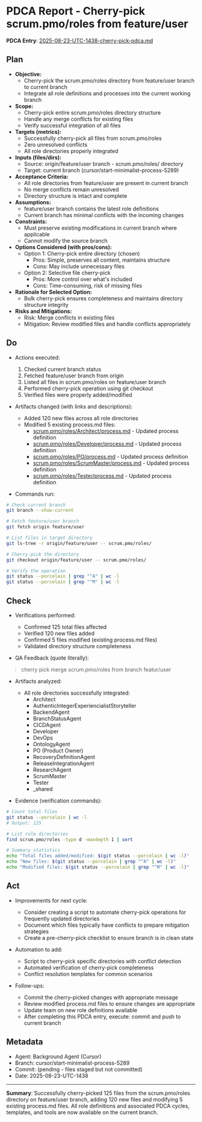 # PDCA Report - Cherry-pick scrum.pmo/roles from feature/user

**PDCA Entry**: [2025-08-23-UTC-1438-cherry-pick-pdca.md](https://github.com/Cerulean-Circle-GmbH/Web4Articles/blob/cursor/start-minimalist-process-5289/temp/2025-08-23-UTC-1438-cherry-pick-pdca.md)

## Plan
- **Objective:** 
  - Cherry-pick the scrum.pmo/roles directory from feature/user branch to current branch
  - Integrate all role definitions and processes into the current working branch
- **Scope:** 
  - Cherry-pick entire scrum.pmo/roles directory structure
  - Handle any merge conflicts for existing files
  - Verify successful integration of all files
- **Targets (metrics):** 
  - Successfully cherry-pick all files from scrum.pmo/roles
  - Zero unresolved conflicts
  - All role directories properly integrated
- **Inputs (files/dirs):** 
  - Source: origin/feature/user branch - scrum.pmo/roles/ directory
  - Target: current branch (cursor/start-minimalist-process-5289)
- **Acceptance Criteria:**
  - All role directories from feature/user are present in current branch
  - No merge conflicts remain unresolved
  - Directory structure is intact and complete
- **Assumptions:**
  - feature/user branch contains the latest role definitions
  - Current branch has minimal conflicts with the incoming changes
- **Constraints:**
  - Must preserve existing modifications in current branch where applicable
  - Cannot modify the source branch
- **Options Considered (with pros/cons):**
  - Option 1: Cherry-pick entire directory (chosen)
    - Pros: Simple, preserves all content, maintains structure
    - Cons: May include unnecessary files
  - Option 2: Selective file cherry-pick
    - Pros: More control over what's included
    - Cons: Time-consuming, risk of missing files
- **Rationale for Selected Option:**
  - Bulk cherry-pick ensures completeness and maintains directory structure integrity
- **Risks and Mitigations:**
  - Risk: Merge conflicts in existing files
  - Mitigation: Review modified files and handle conflicts appropriately

## Do
- Actions executed:
  1. Checked current branch status
  2. Fetched feature/user branch from origin
  3. Listed all files in scrum.pmo/roles on feature/user branch
  4. Performed cherry-pick operation using git checkout
  5. Verified files were properly added/modified
  
- Artifacts changed (with links and descriptions):
  - Added 120 new files across all role directories
  - Modified 5 existing process.md files:
    - [scrum.pmo/roles/Architect/process.md](../scrum.pmo/roles/Architect/process.md) - Updated process definition
    - [scrum.pmo/roles/Developer/process.md](../scrum.pmo/roles/Developer/process.md) - Updated process definition
    - [scrum.pmo/roles/PO/process.md](../scrum.pmo/roles/PO/process.md) - Updated process definition
    - [scrum.pmo/roles/ScrumMaster/process.md](../scrum.pmo/roles/ScrumMaster/process.md) - Updated process definition
    - [scrum.pmo/roles/Tester/process.md](../scrum.pmo/roles/Tester/process.md) - Updated process definition
    
- Commands run:
```bash
# Check current branch
git branch --show-current

# Fetch feature/user branch
git fetch origin feature/user

# List files in target directory
git ls-tree -r origin/feature/user -- scrum.pmo/roles/

# Cherry-pick the directory
git checkout origin/feature/user -- scrum.pmo/roles/

# Verify the operation
git status --porcelain | grep "^A" | wc -l
git status --porcelain | grep "^M" | wc -l
```

## Check
- Verifications performed:
  - Confirmed 125 total files affected
  - Verified 120 new files added
  - Confirmed 5 files modified (existing process.md files)
  - Validated directory structure completeness
  
- QA Feedback (quote literally):
> cherry pick merge scrum.pmo/roles from branch featur/user

- Artifacts analyzed:
  - All role directories successfully integrated:
    - Architect
    - AuthenticIntegerExperiencialistStoryteller
    - BackendAgent
    - BranchStatusAgent
    - CICDAgent
    - Developer
    - DevOps
    - OntologyAgent
    - PO (Product Owner)
    - RecoveryDefinitionAgent
    - ReleaseIntegrationAgent
    - ResearchAgent
    - ScrumMaster
    - Tester
    - _shared
    
- Evidence (verification commands):
```bash
# Count total files
git status --porcelain | wc -l
# Output: 125

# List role directories
find scrum.pmo/roles -type d -maxdepth 1 | sort

# Summary statistics
echo "Total files added/modified: $(git status --porcelain | wc -l)"
echo "New files: $(git status --porcelain | grep "^A" | wc -l)"
echo "Modified files: $(git status --porcelain | grep "^M" | wc -l)"
```

## Act
- Improvements for next cycle:
  - Consider creating a script to automate cherry-pick operations for frequently updated directories
  - Document which files typically have conflicts to prepare mitigation strategies
  - Create a pre-cherry-pick checklist to ensure branch is in clean state
  
- Automation to add:
  - Script to cherry-pick specific directories with conflict detection
  - Automated verification of cherry-pick completeness
  - Conflict resolution templates for common scenarios
  
- Follow-ups:
  - Commit the cherry-picked changes with appropriate message
  - Review modified process.md files to ensure changes are appropriate
  - Update team on new role definitions available
  - After completing this PDCA entry, execute: commit and push to current branch

## Metadata
- Agent: Background Agent (Cursor)
- Branch: cursor/start-minimalist-process-5289
- Commit: (pending - files staged but not committed)
- Date: 2025-08-23-UTC-1438

---
**Summary**: Successfully cherry-picked 125 files from the scrum.pmo/roles directory on feature/user branch, adding 120 new files and modifying 5 existing process.md files. All role definitions and associated PDCA cycles, templates, and tools are now available on the current branch.